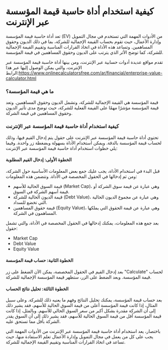 كيفية استخدام أداة حاسبة قيمة المؤسسة عبر الإنترنت
==================================================

تعد أداة حاسبة قيمة المؤسسة (EV) من الأدوات المهمة التي تستخدم في مجال التمويل وإدارة الأعمال، حيث تقوم بحساب القيمة الإجمالية للشركة، بما في ذلك الديون وحقوق المساهمين. وتساعد هذه الأداة في اتخاذ القرارات المناسبة وتقييم القيمة الإجمالية للشركة، كما توضح الأثر الذي يترتب على الديون وحقوق المساهمين في قيمة المؤسسة.

تقدم مواقع عديدة أدوات حسابية عبر الإنترنت، ومن بينها أداة حاسبة قيمة المؤسسة عبر الإنترنت، والتي يمكن الوصول إليها عبر هذا الرابط:<https://www.onlinecalculatorsfree.com/ar/financial/enterprise-value-calculator.html>

### ما هي قيمة المؤسسة؟

قيمة المؤسسة هي القيمة الإجمالية للشركة، وتشمل الديون وحقوق المساهمين. وتعد قيمة المؤسسة مؤشرًا مهمًا على القيمة الفعلية للشركة، حيث توضح مدى تأثير الديون وحقوق المساهمين في قيمة الشركة.

### كيفية استخدام أداة حاسبة قيمة المؤسسة عبر الإنترنت

تحتوي أداة حاسبة قيمة المؤسسة عبر الإنترنت على حقول يتم إدخال القيم فيها، وذلك لحساب قيمة المؤسسة بالدقة. ويمكن استخدام الأداة بسهولة وبضغطة زر واحدة. وفيما يلي خطوات استخدام أداة حاسبة قيمة المؤسسة عبر الإنترنت:

#### الخطوة الأولى: إدخال القيم المطلوبة

قبل البدء في استخدام الأداة، يجب عليك جمع بعض المعلومات الأساسية حول الشركة، ومن ثم إدخالها في الحقول المخصصة في الأداة. وتتضمن هذه المعلومات:

- قيمة السوق الحالية للأسهم (Market Cap)، وهي عبارة عن قيمة سوق الشركة أو قيمة أسهم الشركة في السوق.
- قيمة الديون الحالية للشركة (Debt Value)، وهي عبارة عن مجموع الديون الحالية التي تخضع للسداد.
- قيمة حقوق المساهمين (Equity Value)، وهي عبارة عن قيمة الحقوق التي يملكها المساهمون في الشركة.

بعد جمع هذه المعلومات، يمكنك إدخالها في الحقول المخصصة في الأداة، والتي تشمل حقول:

- Market Cap
- Debt Value
- Equity Value

#### الخطوة الثانية: حساب قيمة المؤسسة

بعد إدخال القيم في الحقول المخصصة، يمكن الآن الضغط على زر "Calculate" لحساب قيمة المؤسسة. وبعد الضغط على الزر، ستظهر قيمة المؤسسة الإجمالية للشركة.

#### الخطوة الثالثة: تحليل نتائج الحساب

بعد حساب قيمة المؤسسة، يمكنك تحليل النتائج وفهم ما يعنيه ذلك للشركة. وعلى سبيل المثال، إذا كانت قيمة المؤسسة أعلى من قيمة السوق الحالية للأسهم، فقد يشير ذلك إلى أن الشركة مقدرة بشكل أكبر من سعر السوق الحالي للأسهم. وبالمثل، إذا كانت قيمة المؤسسة أقل من قيمة السوق الحالية للأسهم، فقد يشير ذلك إلى أن السوق يقدر الشركة بأقل مما تستحق عليه.

باختصار، يعد استخدام أداة حاسبة قيمة المؤسسة عبر الإنترنت من الأدوات المهمة التي يجب على كل من يعمل في مجال التمويل وإدارة الأعمال تعلم الاستفادة منها، حيث تساعد في اتخاذ القرارات المناسبة وتقييم القيمة الإجمالية للشركة.